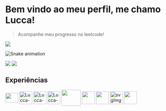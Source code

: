 # Bem vindo ao meu perfil, me chamo Lucca!

> Acompanhe meu progresso no leetcode!

<a href="https://leetcode.com/luccalkm/"><img src="https://img.shields.io/badge/dynamic/json?style=for-the-badge&labelColor=black&color=%23ffa116&label=Solved&query=solvedOverTotal&url=https%3A%2F%2Fbadge.xyli.tech/%2Fapi%2Fusers%2Fluccalkm&logo=leetcode&logoColor=yellow" /></a>

![Snake animation](https://github.com/danielbped/danielbped/blob/output/github-contribution-grid-snake.svg)

<a height="30" href="mailto:lucca.kleinsorgen@gmail.com"><img
      src="https://img.shields.io/badge/-Gmail-%23333?style=for-the-badge&logo=gmail&logoColor=white"
      target="_blank"></a>
<a href="https://www.linkedin.com/in/lucca-lima-kleinsorgen-motta-275a82217/" target="_blank"><img
      src="https://img.shields.io/badge/-LinkedIn-%230077B5?style=for-the-badge&logo=linkedin&logoColor=white"
      target="_blank"></a><br>

<div>
      
## Experiências

<img align="center" src="https://cdn.jsdelivr.net/gh/devicons/devicon/icons/react/react-original.svg" height="30" width="40" /> 
<img align="center" alt="Lucca-Vue" height="40" width="40" src="https://cdn.jsdelivr.net/gh/devicons/devicon/icons/vuejs/vuejs-original.svg" />      
<img align="center" alt="Lucca-Java" height="40" width="40" src="https://cdn.jsdelivr.net/gh/devicons/devicon/icons/java/java-original-wordmark.svg" />  
<img align="center" alt="Lucca-Csharp" height="40" width="40" src="https://user-images.githubusercontent.com/25181517/121405754-b4f48f80-c95d-11eb-8893-fc325bde617f.png" />
<img align="center" src="https://cdn.jsdelivr.net/gh/devicons/devicon/icons/docker/docker-original.svg" height="50" width="60" />  
<img align="center" height="40" width="40" src="https://user-images.githubusercontent.com/25181517/182534006-037f08b5-8e7b-4e5f-96b6-5d2a5558fa85.png" />  
<img align="center" height="40" width="40" src="https://user-images.githubusercontent.com/25181517/192108372-f71d70ac-7ae6-4c0d-8395-51d8870c2ef0.png" />  
<img align="center" height="40" width="40" alt="svgImg" src="https://img.icons8.com/color/48/null/kibana.png"/> 
<img align="center" height="40" width="40" src="https://user-images.githubusercontent.com/25181517/183569191-f32cdf03-673f-4ae3-809b-3a8b376bb8a2.png"/>
</div>

